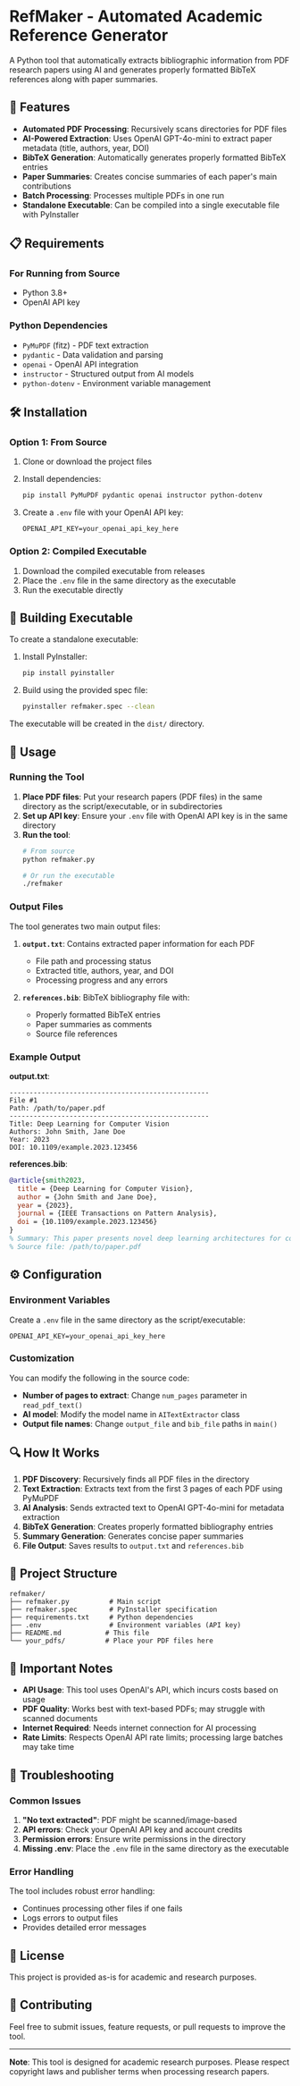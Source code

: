 # RefMaker - Automated Academic Reference Generator

A Python tool that automatically extracts bibliographic information from PDF research papers using AI and generates properly formatted BibTeX references along with paper summaries.

## 🚀 Features

- **Automated PDF Processing**: Recursively scans directories for PDF files
- **AI-Powered Extraction**: Uses OpenAI GPT-4o-mini to extract paper metadata (title, authors, year, DOI)
- **BibTeX Generation**: Automatically generates properly formatted BibTeX entries
- **Paper Summaries**: Creates concise summaries of each paper's main contributions
- **Batch Processing**: Processes multiple PDFs in one run
- **Standalone Executable**: Can be compiled into a single executable file with PyInstaller

## 📋 Requirements

### For Running from Source
- Python 3.8+
- OpenAI API key

### Python Dependencies
- `PyMuPDF` (fitz) - PDF text extraction
- `pydantic` - Data validation and parsing
- `openai` - OpenAI API integration
- `instructor` - Structured output from AI models
- `python-dotenv` - Environment variable management

## 🛠️ Installation

### Option 1: From Source

1. Clone or download the project files
2. Install dependencies:
   ```bash
   pip install PyMuPDF pydantic openai instructor python-dotenv
   ```

3. Create a `.env` file with your OpenAI API key:
   ```
   OPENAI_API_KEY=your_openai_api_key_here
   ```

### Option 2: Compiled Executable

1. Download the compiled executable from releases
2. Place the `.env` file in the same directory as the executable
3. Run the executable directly

## 🔧 Building Executable

To create a standalone executable:

1. Install PyInstaller:
   ```bash
   pip install pyinstaller
   ```

2. Build using the provided spec file:
   ```bash
   pyinstaller refmaker.spec --clean
   ```

The executable will be created in the `dist/` directory.

## 📖 Usage

### Running the Tool

1. **Place PDF files**: Put your research papers (PDF files) in the same directory as the script/executable, or in subdirectories
2. **Set up API key**: Ensure your `.env` file with OpenAI API key is in the same directory
3. **Run the tool**:
   ```bash
   # From source
   python refmaker.py
   
   # Or run the executable
   ./refmaker
   ```

### Output Files

The tool generates two main output files:

1. **`output.txt`**: Contains extracted paper information for each PDF
   - File path and processing status
   - Extracted title, authors, year, and DOI
   - Processing progress and any errors

2. **`references.bib`**: BibTeX bibliography file with:
   - Properly formatted BibTeX entries
   - Paper summaries as comments
   - Source file references

### Example Output

**output.txt**:
```
--------------------------------------------------
File #1
Path: /path/to/paper.pdf
--------------------------------------------------
Title: Deep Learning for Computer Vision
Authors: John Smith, Jane Doe
Year: 2023
DOI: 10.1109/example.2023.123456
```

**references.bib**:
```bibtex
@article{smith2023,
  title = {Deep Learning for Computer Vision},
  author = {John Smith and Jane Doe},
  year = {2023},
  journal = {IEEE Transactions on Pattern Analysis},
  doi = {10.1109/example.2023.123456}
}
% Summary: This paper presents novel deep learning architectures for computer vision tasks, achieving state-of-the-art performance on benchmark datasets.
% Source file: /path/to/paper.pdf
```

## ⚙️ Configuration

### Environment Variables

Create a `.env` file in the same directory as the script/executable:

```env
OPENAI_API_KEY=your_openai_api_key_here
```

### Customization

You can modify the following in the source code:

- **Number of pages to extract**: Change `num_pages` parameter in `read_pdf_text()`
- **AI model**: Modify the model name in `AITextExtractor` class
- **Output file names**: Change `output_file` and `bib_file` paths in `main()`

## 🔍 How It Works

1. **PDF Discovery**: Recursively finds all PDF files in the directory
2. **Text Extraction**: Extracts text from the first 3 pages of each PDF using PyMuPDF
3. **AI Analysis**: Sends extracted text to OpenAI GPT-4o-mini for metadata extraction
4. **BibTeX Generation**: Creates properly formatted bibliography entries
5. **Summary Generation**: Generates concise paper summaries
6. **File Output**: Saves results to `output.txt` and `references.bib`

## 📁 Project Structure

```
refmaker/
├── refmaker.py          # Main script
├── refmaker.spec        # PyInstaller specification
├── requirements.txt     # Python dependencies
├── .env                 # Environment variables (API key)
├── README.md           # This file
└── your_pdfs/          # Place your PDF files here
```

## 🚨 Important Notes

- **API Usage**: This tool uses OpenAI's API, which incurs costs based on usage
- **PDF Quality**: Works best with text-based PDFs; may struggle with scanned documents
- **Internet Required**: Needs internet connection for AI processing
- **Rate Limits**: Respects OpenAI API rate limits; processing large batches may take time

## 🐛 Troubleshooting

### Common Issues

1. **"No text extracted"**: PDF might be scanned/image-based
2. **API errors**: Check your OpenAI API key and account credits
3. **Permission errors**: Ensure write permissions in the directory
4. **Missing .env**: Place the `.env` file in the same directory as the executable

### Error Handling

The tool includes robust error handling:
- Continues processing other files if one fails
- Logs errors to output files
- Provides detailed error messages

## 📄 License

This project is provided as-is for academic and research purposes.

## 🤝 Contributing

Feel free to submit issues, feature requests, or pull requests to improve the tool.

---

**Note**: This tool is designed for academic research purposes. Please respect copyright laws and publisher terms when processing research papers.
